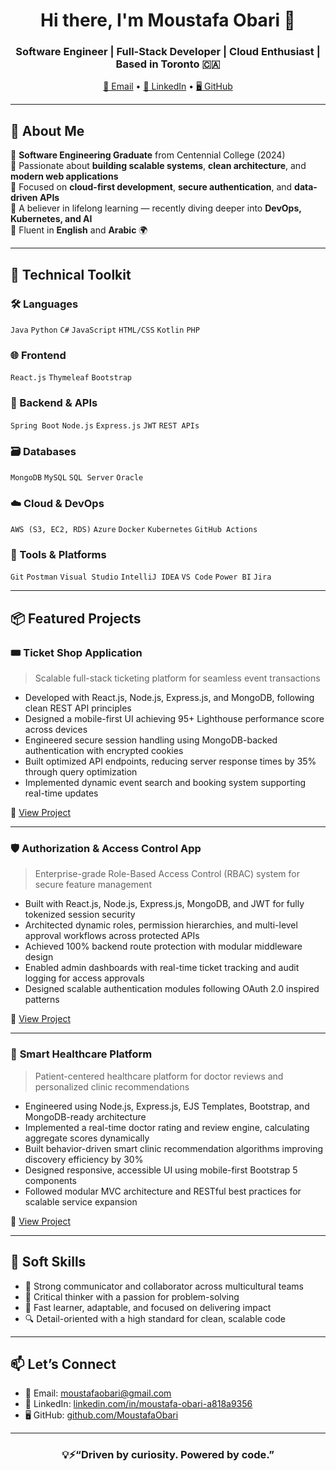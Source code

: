 <h1 align="center">Hi there, I'm Moustafa Obari 👋</h1>
<h3 align="center">Software Engineer | Full-Stack Developer | Cloud Enthusiast | Based in Toronto 🇨🇦</h3>

<p align="center">
  <a href="mailto:moustafaobari@gmail.com">📧 Email</a> • 
  <a href="https://linkedin.com/in/moustafa-obari-a818a9356">💼 LinkedIn</a> • 
  <a href="https://github.com/MoustafaObari">🖥 GitHub</a>
</p>

---

## 🚀 About Me

🔹 **Software Engineering Graduate** from Centennial College (2024)  
🔹 Passionate about **building scalable systems**, **clean architecture**, and **modern web applications**  
🔹 Focused on **cloud-first development**, **secure authentication**, and **data-driven APIs**  
🔹 A believer in lifelong learning — recently diving deeper into **DevOps, Kubernetes, and AI**  
🔹 Fluent in **English** and **Arabic** 🌍

---

## 🧠 Technical Toolkit

### 🛠️ Languages
`Java` `Python` `C#` `JavaScript` `HTML/CSS` `Kotlin` `PHP`

### 🌐 Frontend
`React.js` `Thymeleaf` `Bootstrap`

### 🧰 Backend & APIs
`Spring Boot` `Node.js` `Express.js` `JWT` `REST APIs`

### 🗃️ Databases
`MongoDB` `MySQL` `SQL Server` `Oracle`

### ☁️ Cloud & DevOps
`AWS (S3, EC2, RDS)` `Azure` `Docker` `Kubernetes` `GitHub Actions`

### 🧪 Tools & Platforms
`Git` `Postman` `Visual Studio` `IntelliJ IDEA` `VS Code` `Power BI` `Jira`

---

## 📦 Featured Projects

### 🎟️ **Ticket Shop Application**
> Scalable full-stack ticketing platform for seamless event transactions
- Developed with React.js, Node.js, Express.js, and MongoDB, following clean REST API principles
- Designed a mobile-first UI achieving 95+ Lighthouse performance score across devices
- Engineered secure session handling using MongoDB-backed authentication with encrypted cookies
- Built optimized API endpoints, reducing server response times by 35% through query optimization
- Implemented dynamic event search and booking system supporting real-time updates

🔗 [View Project](https://github.com/MoustafaObari/ticketmaster)

---

### 🛡️ **Authorization & Access Control App**
> Enterprise-grade Role-Based Access Control (RBAC) system for secure feature management
- Built with React.js, Node.js, Express.js, MongoDB, and JWT for fully tokenized session security
- Architected dynamic roles, permission hierarchies, and multi-level approval workflows across protected APIs
- Achieved 100% backend route protection with modular middleware design
- Enabled admin dashboards with real-time ticket tracking and audit logging for access approvals
- Designed scalable authentication modules following OAuth 2.0 inspired patterns

🔗 [View Project](https://github.com/MoustafaObari/role-access-ticketing)

---

### 🏥 **Smart Healthcare Platform**
> Patient-centered healthcare platform for doctor reviews and personalized clinic recommendations
- Engineered using Node.js, Express.js, EJS Templates, Bootstrap, and MongoDB-ready architecture
- Implemented a real-time doctor rating and review engine, calculating aggregate scores dynamically
- Built behavior-driven smart clinic recommendation algorithms improving discovery efficiency by 30%
- Designed responsive, accessible UI using mobile-first Bootstrap 5 components
- Followed modular MVC architecture and RESTful best practices for scalable service expansion

🔗 [View Project](https://github.com/MoustafaObari)

---

## 🌟 Soft Skills

- 🤝 Strong communicator and collaborator across multicultural teams  
- 🧠 Critical thinker with a passion for problem-solving  
- 🚀 Fast learner, adaptable, and focused on delivering impact  
- 🔍 Detail-oriented with a high standard for clean, scalable code

---

## 📫 Let’s Connect

- 📧 Email: [moustafaobari@gmail.com](mailto:moustafaobari@gmail.com)  
- 💼 LinkedIn: [linkedin.com/in/moustafa-obari-a818a9356](https://linkedin.com/in/moustafa-obari-a818a9356)  
- 🖥️ GitHub: [github.com/MoustafaObari](https://github.com/MoustafaObari)

---

<h3 align="center">💡⚡“Driven by curiosity. Powered by code.”</h3>
